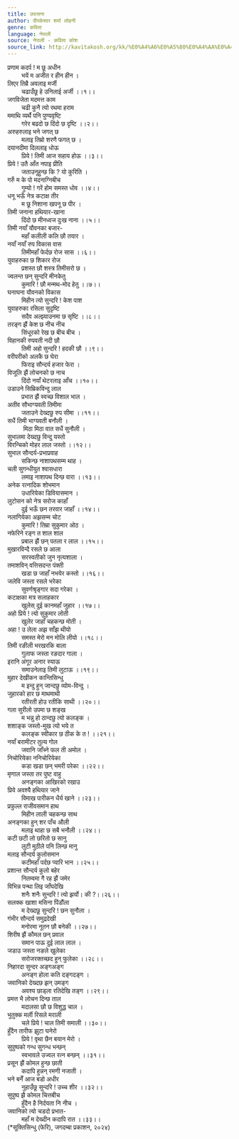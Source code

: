 ```yaml
---
title: उपासना
author: दीपकेश्वर शर्मा लोहनी
genre: कविता
language: नेपाली
source: नेपाली - कविता कोश
source_link: http://kavitakosh.org/kk/%E0%A4%A6%E0%A5%80%E0%A4%AA%E0%A4%95%E0%A5%87%E0%A4%B6%E0%A5%8D%E0%A4%B5%E0%A4%B0_%E0%A4%B6%E0%A4%B0%E0%A5%8D%E0%A4%AE%E0%A4%BE_%E0%A4%B2%E0%A5%8B%E0%A4%B9%E0%A4%A8%E0%A5%80
---
```


प्रणाम कदर्प ! म छू अधीन  
        भयें म अजीत र हीन हीन ।  
लिएर तिम्रै अवलाइ मर्जी  
        चढाउँछू हे उनिलाई अर्जी ।।१।।  
जगविजेता मदमत्त काम  
        चढी कुनै त्यो रथमा हराम  
ममाथि व्यर्थै पनि पुण्यवृष्टि  
        गरेर बढदो छ दिंदो छ दृष्टि ।।२।।  
अरुहरुलाइ भने जगत् छ  
        मलाइ तिम्रो शरणै फगत् छ ।  
दयानदीमा दिललाइ धोऊ  
        प्रिये ! तिमी आज सहाय होऊ ।।३।।  
प्रिये ! उतै आँत नपाइ प्रीति  
        जताउनूहुन्छ कि ? यो कुरिति ।  
गरुँ म के पो मदनाग्निबीच  
        गुम्यो ! गरें होम समस्त धोव ।।४।।  
धनू भऊँ नेत्र कटाक्ष तीर  
        म छू निशाना खपनू छ पीर ।  
तिमी जनाना हथियार-खाना  
        दिंदो छ मीनध्वज दुःख नाना ।।५।।  
तिमी नयाँ यौवनका बजार-  
        महाँ कलीली कलि छौ तयार ।  
नयाँ नयाँ रुप विकास वास  
        तिमीमहाँ फेर्दछ रोज सास ।।६।।  
युवाहरुका छ शिकार रोज  
        प्रशस्त छौ शस्त्र तिमीसरो छ ।  
ज्वलन्त छन् सुन्दरि मीनकेतु  
        कुमारि ! छौ मन्मथ-मोद हेतु ।।७।।  
घनाघना यौवनको विकास  
        मिहीन त्यो सुन्दरि ! केश पाश  
युवाहरुका रसिला सुदृष्टि  
        सदैव अल्झ्याउनमा छ सृष्टि ।।८।।  
तरङ्ग झैं केश छ नीच नीच  
        सिंधूरको रेख छ बीच बीच ।  
विहानकी रुपवती नदी छौ  
        तिमी अहो सुन्दरि ! हदकी छौ ।।९।।  
वरीपरीको अलकै छ घेरा  
        फिराइ सौन्दर्य हजार फेरा ।  
विजूलि झैं लोचनको छ नाच  
        दिंदो नयाँ थेटरलाइ आँच ।।१०।।  
उडाउने सिम्रिकविन्दु लाल  
        प्रभात झैं स्वच्छ विशाल भाल ।  
अतीव सौभाग्यवती तिमीमा  
        जताउने देख्दछु रुप सीमा ।।११।।  
सधैं तिमी भाग्यवती बनौली ।  
         मिठा मिठा वात सधैं सुनौली ।  
सुभालमा देख्दछु विन्दु यस्तो  
विरन्चिको मोहर लाल जस्तो ।।१२।।  
सुभाल सौन्दर्य-प्रभाप्रवाह  
        सकिन्छ नाशापथसम्म थाह ।  
चली सुगन्धीयुत श्वासधारा  
        लमाइ नाशापथ दिन्छ वारा ।।१३।।  
अनेक रत्नादिक शोभमान  
        उधारियेका डिवियासमान ।  
लुटोसन को नेत्र सरोज काहाँ  
        दुई भऊँ छन तरवार जाहाँ ।।१४।।  
नलागियेका अझसम्म चोट  
        कुमारि ! तिम्रा सुकुमार ओठ ।  
नफेरिने रङ्ग त शाल शाल  
        प्रबाल झैं छन् पतला र लाल ।।१५।।  
मुखारविन्दै रसले छ आला  
        सरस्वतीको जुन नृत्यशाला ।  
तमाशविन् वत्तिसदन्त पंक्ती  
        खडा छ जाहाँ नभयेर कस्तो ।।१६।।  
जलेवि जस्ता रसले भरेका  
        सुवर्णश्रृङ्गार सदा गरेका ।  
कटाक्षका मत्र सलाहकार  
        खुलेस् दुई कानमहाँ जुहार ।।१७।।  
अहो प्रिये ! त्यो सुकुमार लोती  
        खुलेर जाहाँ चहकन्छ मोती ।  
अहा ! उ लेला अझ साँझ थीयो  
        समस्त मेरो मन मोलि लीयो ।।१८।।  
तिमी रङीली भरखरकि बाला  
        गुलाफ जस्ता रङदार गाला ।  
इरानि अंगूर अनार स्याऊ  
        समाउनेलाइ तिमी लुटाऊ ।।१९।।  
मुहार देखीकन कान्तिसिन्धु  
        म इन्दु हुन् जान्दछु व्योम-विन्दु ।  
जुहारको हार छ माथमाथी  
        रतीरती होउ रतीकि साथी ।।२०।।  
गला सुरीलो उपमा छ शङ्ख  
        म भन्नु हो ठान्दछु त्यो कलङ्क ।  
शशाङ्क जस्तो-मुख त्यो भये त  
        कलङ्क स्वीकार छ ठीक के त ! ।।२१।।  
नयाँ बरामीटर तुल्य गोल  
        जवानि जाँच्ने फल ती अमोल ।  
निचोरियेका ननिचोरियेका  
        कडा खडा छन् भमरी परेका ।।२२।।  
मृणाल जस्ता तर पुष्ट वाहु  
        अनङ्गका आखिरको रखाउ  
प्रिये अवश्यै हथियार जाने  
        विमाख पारीकन धैर्य खाने ।।२३।।  
प्रफुल्ल राजीवसमान हाथ  
        मिहीन लाली चहकन्छ साथ  
अनङ्गका हुन् शर पाँच ‌औली  
        मलाइ थाहा छ सबै भनौली ।।२४।।  
कटी छटी लो छरितो छ सानु  
        लुटी मुठीले पनि लिन्छ मानु  
मलाइ सौन्दर्य कुलोसमान  
        कटीमहाँ पर्दछ प्यारि भान ।।२५।।  
प्रशान्त सौन्दर्य कुलो बहेर  
        नितम्वमा गै रह झैं जमेर  
विभिन्न पन्था लिइ जाँघदेखि  
        शनैः शनैः सुन्दरि ! त्यो झर्यो। की ?।।२६।।  
सलक्क खाशा मसिना पिंडौंला  
        म देख्दछू सुन्दरि ! छन सुनौला ।  
गंभीर सौन्दर्य समुद्रदेखी  
        मनोरमा नूतन छौ बनेकी ।।२७।।  
शिरीष झैं कौमल छन् प्रवाल  
        समान पाऊ दुई लाल लाल ।  
जडाउ जस्ता नङले खुलेका  
        सरोजरक्तच्छद हुन् फुलेका ।।२८।।  
निहारदा सुन्दर अङ्गअङ्ग  
        अनङ्ग होला कति दङ्गदङ्ग ।  
जवानिको देख्दछ झन् उमङ्ग  
        अवश्य छाड्ला रतिदेखि तङ्ग ।।२९।।  
प्रमत्त भै लोचन दिन्छ ताल  
        मदालसा छौ छ विशुद्ध चाल ।  
भुतुक्क मर्ली रिसले मराली  
        चले प्रिये ! चाल तिमी समाली ।।३०।।  
हुँदैन तारीफ झुटा घनेरो  
        प्रिये ! वृथा छैन बयान मेरो ।  
सुपुष्पको गन्ध सुगन्ध भन्छन्  
        स्वभावले उज्वल रत्न बन्छन् ।।३१।।  
प्रसून झैं कोमल हुन्छ छाती  
        कदापि हुन्नन् रमणी नजाती ।  
भने बनेँ आज बडो अधीर  
        नुहाउँछू सुन्दरि ! उच्च शीर ।।३२।।  
सुपुष्प झै कोमल चित्तबीच  
        हुँदैन है निर्दयता नि नीच ।  
जवानिको त्यो चडदो प्रभात-  
        महाँ म देख्दीन कदापि रात ।।३३।।  
(\*सूक्तिसिन्धु (फेरि), जगदम्बा प्रकाशन, २०२४)
